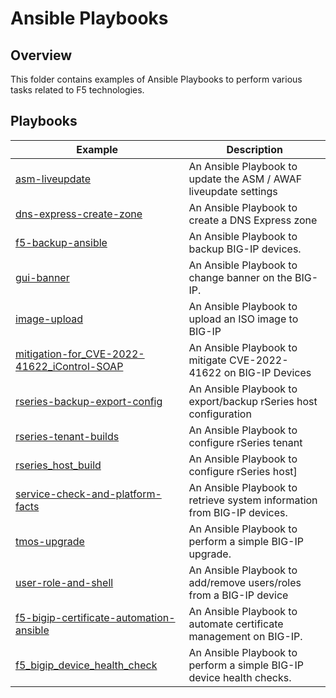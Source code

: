 # Ansible Playbooks

## Overview

This folder contains examples of Ansible Playbooks to perform various tasks related to F5 technologies.

## Playbooks 

| Example                                         | Description |
| ----------------------------------------------- | ----------- |
| [asm-liveupdate](asm-liveupdate/)| An Ansible Playbook to update the ASM / AWAF liveupdate settings  |
| [dns-express-create-zone](dns-express-create-zone/)| An Ansible Playbook to create a DNS Express zone |
| [f5-backup-ansible](f5-backup-ansible/)| An Ansible Playbook to backup BIG-IP devices. |
| [gui-banner](gui-banner/)| An Ansible Playbook to change banner on the BIG-IP. |
| [image-upload](image-upload/)| An Ansible Playbook to upload an ISO image to BIG-IP |
| [mitigation-for_CVE-2022-41622_iControl-SOAP](/mitigation-for_CVE-2022-41622_iControl-SOAP)| An Ansible Playbook to mitigate CVE-2022-41622 on BIG-IP Devices|
| [rseries-backup-export-config](/rseries-backup-export-config)| An Ansible Playbook to export/backup rSeries host configuration|
| [rseries-tenant-builds](/rseries-tenant-builds)| An Ansible Playbook to configure rSeries tenant|
| [rseries_host_build](/rseries_host_build)| An Ansible Playbook to configure rSeries host]
| [service-check-and-platform-facts](/service-check-and-platform-facts/)| An Ansible Playbook to retrieve system information from BIG-IP devices. |
| [tmos-upgrade](/tmos-upgrade/)| An Ansible Playbook to perform a simple BIG-IP upgrade. |
| [user-role-and-shell](/user-role-and-shell)| An Ansible Playbook to add/remove users/roles from a BIG-IP device |
| [f5-bigip-certificate-automation-ansible](/f5-bigip-certificate-automation-ansible)| An Ansible Playbook to automate certificate management on BIG-IP.  |
| [f5_bigip_device_health_check](/f5_bigip_device_health_check/)| An Ansible Playbook to perform a simple BIG-IP device health checks. |
